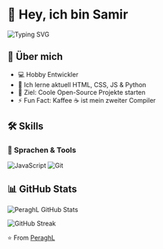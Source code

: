 # 👋 Hey, ich bin Samir

![Typing SVG](https://readme-typing-svg.herokuapp.com?color=%2336BCF7&size=24&center=true&vCenter=true&width=600&lines=Full-Stack+Developer;Open-Source+Enthusiast;Always+Learning+New+Things)

## 🚀 Über mich
- 💻 Hobby Entwickler
- 🌱 Ich lerne aktuell HTML, CSS, JS & Python
- 🎯 Ziel: Coole Open-Source Projekte starten
- ⚡ Fun Fact: Kaffee ☕ ist mein zweiter Compiler

## 🛠️ Skills

### 🔹 Sprachen & Tools
![JavaScript](https://img.shields.io/badge/-JavaScript-F7DF1E?logo=javascript&logoColor=black&style=for-the-badge)
![Git](https://img.shields.io/badge/-Git-F05032?logo=git&logoColor=white&style=for-the-badge)

## 📊 GitHub Stats

![PeraghL GitHub Stats](https://github-readme-stats.vercel.app/api?username=DEINUSERNAME&show_icons=true&theme=radical)  

![GitHub Streak](https://github-readme-streak-stats.herokuapp.com/?user=DEINUSERNAME&theme=radical)


⭐️ From [PeraghL](https://github.com/DEINUSERNAME)
